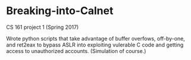 # Breaking-into-Calnet
CS 161 project 1 (Spring 2017)

Wrote python scripts that take advantage of buffer overfows, off-by-one, and ret2eax to bypass ASLR into exploiting vulerable C code and getting access to unauthorized accounts. (Simulation of course.)
